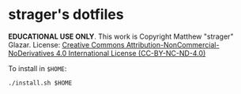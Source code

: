 # strager's dotfiles

**EDUCATIONAL USE ONLY**. This work is Copyright Matthew "strager" Glazar.
License: [Creative Commons Attribution-NonCommercial-NoDerivatives 4.0
International License (CC-BY-NC-ND-4.0)](LICENSE)

To install in `$HOME`:

    ./install.sh $HOME
